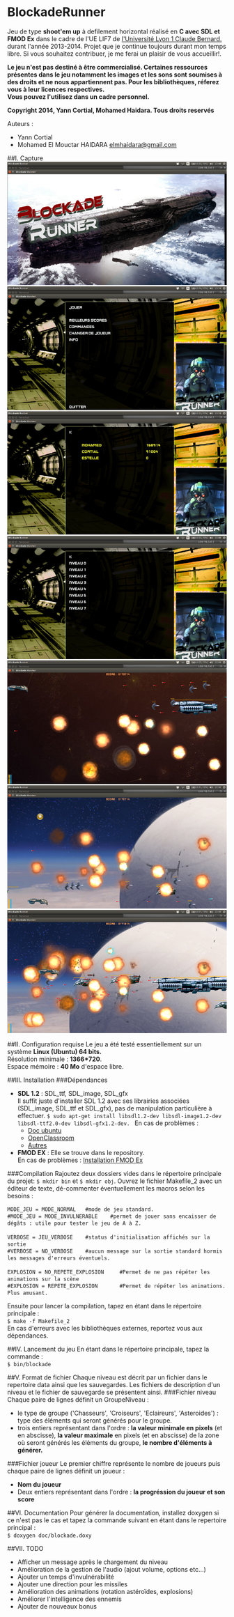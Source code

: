 BlockadeRunner
===================




Jeu de type **shoot'em up** à defilement horizontal réalisé en **C avec SDL et FMOD Ex** dans le cadre de l'UE LIF7 de [l'Université Lyon 1 Claude Bernard.](http://www.univ-lyon1.fr/) durant l'année 2013-2014. Projet que je continue toujours durant mon temps libre. Si vous souhaitez contribuer, je me ferai un plaisir de vous accueillir!.  

**Le jeu n'est pas destiné à être commercialisé. Certaines ressources présentes dans le jeu notamment les images	et les sons sont soumises à des droits et ne nous appartiennent pas.
Pour les bibliothèques, réferez vous à leur licences respectives.  
Vous pouvez l'utilisez dans un cadre personnel.**  

**Copyright 2014, Yann Cortial, Mohamed Haidara.
Tous droits reservés**

Auteurs : 
- Yann Cortial
- Mohamed El Mouctar HAIDARA <elmhaidara@gmail.com>

##I. Capture
![Démarrage](/capture/1.png)
![Accueil](/capture/2.png)
![Score](/capture/3.png)
![Niveaux](/capture/4.png)
![Jeu](/capture/5.png)
![Jeu](/capture/6.png)
![Jeu](/capture/7.png)



##II. Configuration requise
Le jeu a été testé essentiellement sur un système **Linux (Ubuntu) 64 bits.**  
Résolution minimale :  **1366*720**.  
Espace mémoire : **40 Mo** d'espace libre.  

##III. Installation
###Dépendances

* **SDL 1.2** : SDL_ttf,  SDL_image,  SDL_gfx  
Il suffit juste d'installer SDL 1.2 avec ses librairies associées (SDL_image, SDL_ttf et SDL_gfx), pas de manipulation particulière à effectuer.
`$ sudo apt-get install libsdl1.2-dev libsdl-image1.2-dev libsdl-ttf2.0-dev libsdl-gfx1.2-dev. `
En cas de problèmes : 
	* [Doc ubuntu](http://doc.ubuntu-fr.org/sdl) 
	* [OpenClassroom](http://fr.openclassrooms.com/informatique/cours/apprenez-a-programmer-en-c/installation-de-la-sdl )
	* [Autres](http://loka.developpez.com/tutoriel/sdl/installation/)
* **FMOD EX** : Elle se trouve dans le repository.   
En cas de problèmes : [Installation FMOD Ex](http://sindev.blogspot.fr/2009/02/how-to-installer-la-fmod-ex-sur-linux.html)

###Compilation
Rajoutez deux dossiers vides dans le répertoire principale du projet: `$ mkdir bin` et `$ mkdir obj`.
Ouvrez le fichier Makefile_2 avec un éditeur de texte, dé-commenter éventuellement les macros selon les besoins : 

	MODE_JEU = MODE_NORMAL   #mode de jeu standard.
	#MODE_JEU = MODE_INVULNERABLE	 #permet de jouer sans encaisser de dégâts : utile pour tester le jeu de A à Z.
	
	VERBOSE = JEU_VERBOSE    #status d'initialisation affichés sur la sortie
	#VERBOSE = NO_VERBOSE    #aucun message sur la sortie standard hormis les messages d'erreurs éventuels. 
	
	EXPLOSION = NO_REPETE_EXPLOSION 	#Permet de ne pas répéter les animations sur la scène
	#EXPLOSION = REPETE_EXPLOSION 		#Permet de répéter les animations. Plus amusant.

Ensuite pour lancer la compilation, tapez en étant dans le répertoire principale :   
`$ make -f Makefile_2`  
En cas d'erreurs avec les bibliothèques externes, reportez vous aux dépendances.

##IV. Lancement du jeu
En étant dans le répertoire principale, tapez la commande :  
`$ bin/blockade`

##V. Format de fichier
Chaque niveau est décrit par un fichier dans le repertoire data ainsi que les sauvegardes.
Les fichiers de description d'un niveau et le fichier de sauvegarde se présentent ainsi.
###Fichier niveau
Chaque paire de lignes définit un GroupeNiveau : 
- le type de groupe ('Chasseurs', 'Croiseurs', 'Eclaireurs', 'Asteroides') : type des éléments qui seront générés pour le groupe. 
- trois entiers représentant dans l'ordre : **la valeur minimale en pixels** (et en abscisse),  **la valeur maximale** en pixels (et en abscisse) de la zone où seront générés les éléments du groupe, **le nombre d'éléments à générer.**

###Fichier joueur
Le premier chiffre représente le nombre de joueurs puis chaque paire de lignes définit un joueur :	
- **Nom du joueur**
- Deux entiers représentant dans l'ordre : **la progréssion du joueur et son score** 

##VI. Documentation
Pour générer la documentation, installez doxygen si ce n'est pas le cas et tapez la commande suivant en étant dans le repertoire principal :  
`$ doxygen doc/blockade.doxy`

##VII. TODO
* Afficher un message après le chargement du niveau
* Amélioration de la gestion de l'audio (ajout volume, options etc...)
* Ajouter un temps d'invulnérabilité 
* Ajouter une direction pour les missiles
* Amélioration des animations (rotation astéroïdes, explosions)
* Améliorer l'intelligence des ennemis
* Ajouter de nouveaux bonus
